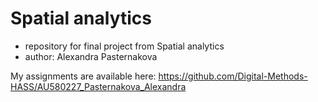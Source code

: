 # Spatial analytics
- repository for final project from Spatial analytics
- author: Alexandra Pasternakova


My assignments are available here: https://github.com/Digital-Methods-HASS/AU580227_Pasternakova_Alexandra
